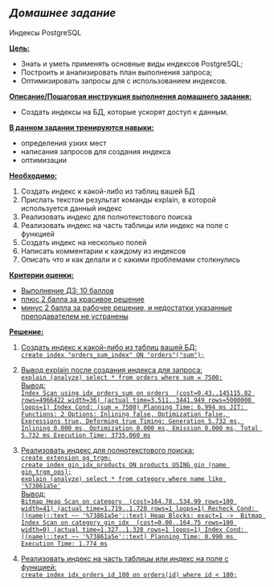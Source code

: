 ## *Домашнее задание*  
Индексы PostgreSQL

**<u>Цель:</u>**  
* Знать и уметь применять основные виды индексов PostgreSQL;  
* Построить и анализировать план выполнения запроса;  
* Оптимизировать запросы для с использованием индексов.  


**<u>Описание/Пошаговая инструкция выполнения домашнего задания:</u>**  
* Создать индексы на БД, которые ускорят доступ к данным.  

**<u>В данном задании тренируются навыки:</u>**  

* определения узких мест  
* написания запросов для создания индекса  
* оптимизации  

**<u>Необходимо:</u>**  

1. Создать индекс к какой-либо из таблиц вашей БД    
2. Прислать текстом результат команды explain, в которой используется данный индекс      
3. Реализовать индекс для полнотекстового поиска     
4. Реализовать индекс на часть таблицы или индекс на поле с функцией  
5. Создать индекс на несколько полей  
6. Написать комментарии к каждому из индексов    
7. Описать что и как делали и с какими проблемами столкнулись    

**<u>Критерии оценки:</n>**  

* Выполнение ДЗ: 10 баллов  
* плюс 2 балла за красивое решение    
* минус 2 балла за рабочее решение, и недостатки указанные преподавателем не устранены  

**<u>Решение:</u>**  

1. Создать индекс к какой-либо из таблиц вашей БД:   
``create index "orders_sum_index" ON "orders"("sum");``

2. Вывод explain после создания индекса для запроса:  
``explain (analyze) select * from orders where sum = 7500:``    
Вывод:    
   ``Index Scan using idx_orders_sum on orders  (cost=0.43..145115.82 rows=4966422 width=36) (actual time=3.511..3441.949 rows=5000000 loops=1)
  Index Cond: (sum = 7500)
Planning Time: 6.994 ms
JIT:
  Functions: 2
  Options: Inlining false, Optimization false, Expressions true, Deforming true
  Timing: Generation 5.732 ms, Inlining 0.000 ms, Optimization 0.000 ms, Emission 0.000 ms, Total 5.732 ms
Execution Time: 3735.060 ms``


3. Реализовать индекс для полнотекстового поиска:    
``create extension pg_trgm;``  
``create index gin_idx_products ON products USING gin (name gin_trgm_ops);``  
``explain (analyze) select * from category where name like '%73861a5e'``    
Вывод:  
``Bitmap Heap Scan on category  (cost=164.78..534.99 rows=100 width=41) (actual time=1.719..1.720 rows=1 loops=1)
  Recheck Cond: ((name)::text ~~ '%73861a5e'::text)
  Heap Blocks: exact=1
  ->  Bitmap Index Scan on category_gin_idx  (cost=0.00..164.75 rows=100 width=0) (actual time=1.327..1.328 rows=1 loops=1)
        Index Cond: ((name)::text ~~ '%73861a5e'::text)
Planning Time: 0.990 ms
Execution Time: 1.774 ms``  

4. Реализовать индекс на часть таблицы или индекс на поле с функцией:    
``create index idx_orders_id_100 on orders(id) where id < 100;``

